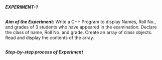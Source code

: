 #
**_EXPERIMENT-1_**
##
**_Aim of the Experiment:_**
Write a C++ Program to display Names, Roll No., and grades of 3 students who have
appeared in the examination. Declare the class of name, Roll No. and grade. Create an
array of class objects. Read and display the contents of the array.

##
**_Step-by-step process of Experiment_**
